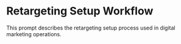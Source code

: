 # Retargeting Setup Workflow

This prompt describes the retargeting setup process used in digital marketing operations.
